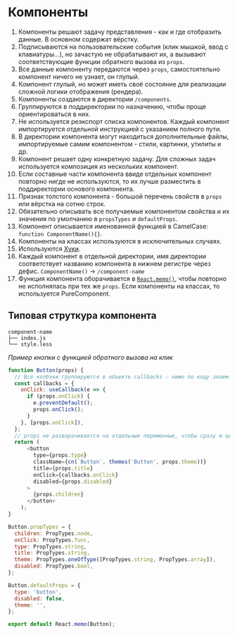 # Компоненты

1. Компоненты решают задачу представления - как и где отобразить данные. В основном содержат вёрстку.
2. Подписываются на пользовательские события (клик мышкой, ввод с клавиатуры...),
но зачастую не обрабатывают их, а вызывают соответствующие функции обратного вызова из `props`.
3. Все данные компоненту передаются через `props`, самостоятельно компонент ничего не узнает, он глупый.
4. Компонент глупый, но может иметь своё состояние для реализации сложной логики отображения (рендера).
5. Компоненты создаются в директории `/components`.
6. Группируются в поддиректории по назначению, чтобы проще ориентироваться в них.
7. Не используется реэкспорт списка компонентов. Каждый компонент импортируется отдельной инструкцией с указанием полного пути.
8. В директории компонента могут находиться дополнительные файлы, импортируемые самим компонентом - стили, картинки, утилиты и др.
9. Компонент решает одну конкретную задачу. Для сложных задач используется композиция из нескольких компонент.
10. Если составные части компонента ввиде отдельных компонент повторно нигде не используются, то их лучше разместить в поддиректории основого компонента.
11. Признак толстого компонента - большой перечень свойств в `props` или вёрстка на сотню строк.
12. Обязательно описывать все получаемые компонентом свойства и их значения по умолчанию в `propsTypes` и `defaultProps`.
13. Компонент описывается именованной функцией в CamelCase: `function ComponentName(){}`.
14. Компоненты на классах используются в исключительных случаях. 
15. Используются [Хуки](https://ru.reactjs.org/docs/hooks-overview.html).
16. Каждый компонент в отдельной директории, имя директории соответствует названию компонента в нижнем регистре через дефис. `ComponentName()` → `/component-name`
17. Функция компонента оборачивается в [`React.memo()`](https://ru.reactjs.org/docs/react-api.html#reactmemo), чтобы повторно не исполнялась при тех же `props`. Если компоненты на классах, то используется PureComponent.

## Типовая струткура компонента

```
component-name 
├── index.js
└── style.less
```

*Пример кнопки с функцией обратного вызова на клик*
```js
function Button(props) {
  // Все колбэки группируются в объекте callbacks - ниже по коду знаем от куда функция
  const callbacks = {
    onClick: useCallback(e => {
      if (props.onClick) {
        e.preventDefault();
        props.onClick();
      }
    }, [props.onClick]),
  };
  // props не разворачивается на отдельные переменные, чтобы сразу и однозначно понимать от куда берутся значения
  return (
      <button
        type={props.type}
        className={cn(`Button`, themes('Button', props.theme))}
        title={props.title}
        onClick={callbacks.onClick}
        disabled={props.disabled}
      >
        {props.children}
      </button>
    );
}

Button.propTypes = {
  children: PropTypes.node,
  onClick: PropTypes.func,
  type: PropTypes.string,
  title: PropTypes.string,
  theme: PropTypes.oneOfType([PropTypes.string, PropTypes.array]),
  disabled: PropTypes.bool,
};

Button.defaultProps = {
  type: 'button',
  disabled: false,
  theme: '',
};

export default React.memo(Button);
```
